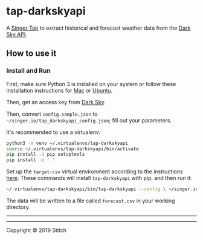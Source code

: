 # tap-darkskyapi

A [Singer Tap] to extract historical and forecast weather data from the [Dark Sky API](https://darksky.net/dev).

## How to use it

### Install and Run

First, make sure Python 3 is installed on your system or follow these
installation instructions for [Mac] or [Ubuntu].

Then, get an access key from [Dark Sky](https://darksky.net/dev).

Then, convert `config.sample.json` to
`~/singer.io/tap_darkskyapi_config.json`; fill out your parameters.

It's recommended to use a virtualenv:

```bash
python3 -m venv ~/.virtualenvs/tap-darkskyapi
source ~/.virtualenvs/tap-darkskyapi/bin/activate
pip install -U pip setuptools
pip install -e '.'
```

Set up the `target-csv` virtual environment according to the instructions
[here](https://github.com/singer-io/target-csv/blob/master/README.md).
These commands will install `tap-darkskyapi`  with pip, and then run it:

```bash
~/.virtualenvs/tap-darkskyapi/bin/tap-darkskyapi --config \ ~/singer.io/tap_darkskyapi_config.json | target-csv
```

The data will be written to a file called `forecast.csv` in your
working directory.

---

[Singer Tap]: https://singer.io
[Dark Sky API]: https://darksky.net/dev
[Mac]: http://docs.python-guide.org/en/latest/starting/install3/osx/
[Ubuntu]: https://www.digitalocean.com/community/tutorials/how-to-install-python-3-and-set-up-a-local-programming-environment-on-ubuntu-16-04

---
Copyright &copy; 2019 Stitch
